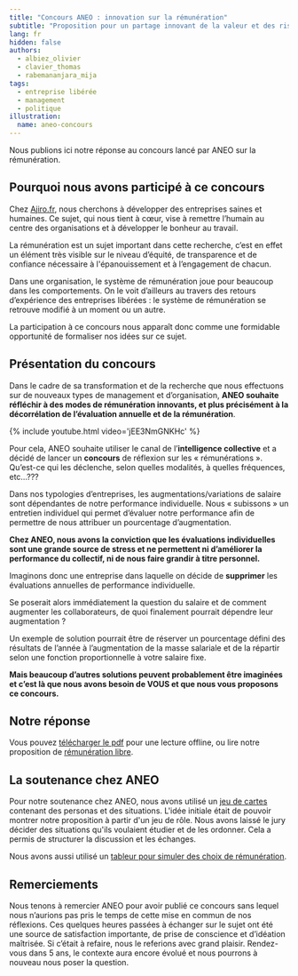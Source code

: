 ```yaml
---
title: "Concours ANEO : innovation sur la rémunération"
subtitle: "Proposition pour un partage innovant de la valeur et des risques"
lang: fr
hidden: false
authors:
  - albiez_olivier
  - clavier_thomas
  - rabemananjara_mija
tags:
  - entreprise libérée
  - management
  - politique
illustration:
  name: aneo-concours
---
```


Nous publions ici notre réponse au concours lancé par ANEO sur la rémunération.


## Pourquoi nous avons participé à ce concours

Chez [Ajiro.fr], nous cherchons à développer des entreprises saines et humaines. Ce sujet, qui nous tient à cœur, vise à remettre l’humain au centre des organisations et à développer le bonheur au travail.

La rémunération est un sujet important dans cette recherche, c’est en effet un élément très visible sur le niveau d’équité, de transparence et de confiance nécessaire à l'épanouissement et à l’engagement de chacun.

Dans une organisation, le système de rémunération joue pour beaucoup dans les comportements. On le voit d’ailleurs au travers des retours d’expérience des entreprises libérées : le système de rémunération se retrouve modifié à un moment ou un autre.

La participation à ce concours nous apparaît donc comme une formidable opportunité de formaliser nos idées sur ce sujet.


## Présentation du concours

Dans le cadre de sa transformation et de la recherche que nous effectuons sur de nouveaux types de management et d’organisation, **ANEO souhaite réfléchir à des modes de rémunération innovants, et plus précisément à la décorrélation de l’évaluation annuelle et de la rémunération**.

{% include youtube.html video='jEE3NmGNKHc' %}

Pour cela, ANEO souhaite utiliser le canal de l’**intelligence collective** et a décidé de lancer un **concours** de réflexion sur les « rémunérations ». Qu’est-ce qui les déclenche, selon quelles modalités, à quelles fréquences, etc…???

Dans nos typologies d’entreprises, les augmentations/variations de salaire sont dépendantes de notre performance individuelle. Nous « subissons » un entretien individuel qui permet d’évaluer notre performance afin de permettre de nous attribuer un pourcentage d’augmentation.

**Chez ANEO, nous avons la conviction que les évaluations individuelles sont une grande source de stress et ne permettent ni d’améliorer la performance du collectif, ni de nous faire grandir à titre personnel.**

Imaginons donc une entreprise dans laquelle on décide de **supprimer** les évaluations annuelles de performance individuelle.

Se poserait alors immédiatement la question du salaire et de comment augmenter les collaborateurs, de quoi finalement pourrait dépendre leur augmentation ?

Un exemple de solution pourrait être de réserver un pourcentage défini des résultats de l’année à l’augmentation de la masse salariale et de la répartir selon une fonction proportionnelle à votre salaire fixe.

**Mais beaucoup d’autres solutions peuvent probablement être imaginées et c’est là que nous avons besoin de VOUS et que nous vous proposons ce concours.**


## Notre réponse

Vous pouvez [télécharger le pdf] pour une lecture offline, ou lire notre proposition de [rémunération libre].


## La soutenance chez ANEO

Pour notre soutenance chez ANEO, nous avons utilisé un [jeu de cartes] contenant des personas et des situations. L'idée initiale était de pouvoir montrer notre proposition à partir d'un jeu de rôle. Nous avons laissé le jury décider des situations qu'ils voulaient étudier et de les ordonner. Cela a permis de structurer la discussion et les échanges.

Nous avons aussi utilisé un [tableur pour simuler des choix de rémunération].


## Remerciements

Nous tenons à remercier ANEO pour avoir publié ce concours sans lequel nous n’aurions pas pris le temps de cette mise en commun de nos réflexions. Ces quelques heures passées à échanger sur le sujet ont été une source de satisfaction importante, de prise de conscience et d’idéation maîtrisée. Si c’était à refaire, nous le referions avec grand plaisir. Rendez-vous dans 5 ans, le contexte aura encore évolué et nous pourrons à nouveau nous poser la question.


[Ajiro.fr]: http://ajiro.fr
[rémunération libre]: /articles/2017/01/26/remuneration_libre.html
[télécharger le pdf]: /assets/articles/concours-aneo-remuneration/concours-aneo-remuneration.pdf
[jeu de cartes]: /assets/articles/concours-aneo-remuneration/cards.pdf
[tableur pour simuler des choix de rémunération]: /assets/articles/concours-aneo-remuneration/simulation-remuneration.xlsx
